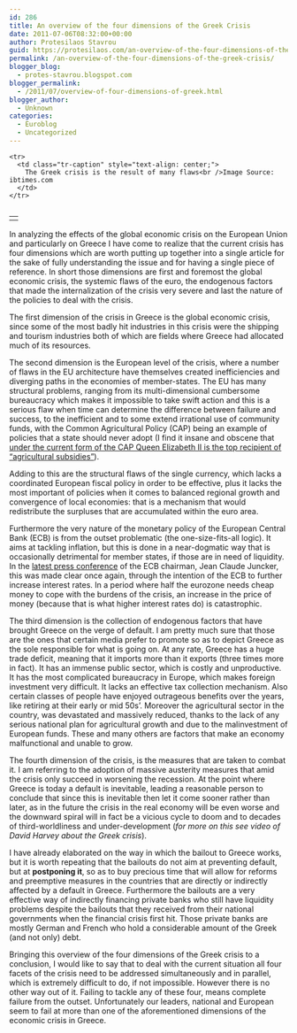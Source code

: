 ```yaml
---
id: 286
title: An overview of the four dimensions of the Greek Crisis
date: 2011-07-06T08:32:00+00:00
author: Protesilaos Stavrou
guid: https://protesilaos.com/an-overview-of-the-four-dimensions-of-the-greek-crisis/
permalink: /an-overview-of-the-four-dimensions-of-the-greek-crisis/
blogger_blog:
  - protes-stavrou.blogspot.com
blogger_permalink:
  - /2011/07/overview-of-four-dimensions-of-greek.html
blogger_author:
  - Unknown
categories:
  - Euroblog
  - Uncategorized
---
```

<div dir="ltr" style="text-align: left;" trbidi="on">
  <table cellpadding="0" cellspacing="0" class="tr-caption-container" style="float: right; margin-left: 1em; text-align: right;">
    <tr>
      <td style="text-align: center;">
      </td>
    </tr>
    
    <tr>
      <td class="tr-caption" style="text-align: center;">
        The Greek crisis is the result of many flaws<br />Image Source: ibtimes.com
      </td>
    </tr>
  </table>
  
  <p>
    In analyzing the effects of the global economic crisis on the European Union and particularly on Greece I have come to realize that the current crisis has four dimensions which are worth putting up together into a single article for the sake of fully understanding the issue and for having a single piece of reference. In short those dimensions are first and foremost the global economic crisis, the systemic flaws of the euro, the endogenous factors that made the internalization of the crisis very severe and last the nature of the policies to deal with the crisis.
  </p>
  
  <p>
    The first dimension of the crisis in Greece is the global economic crisis, since some of the most badly hit industries in this crisis were the shipping and tourism industries both of which are fields where Greece had allocated much of its resources.
  </p>
  
  <p>
    The second dimension is the European level of the crisis, where a number of flaws in the EU architecture have themselves created inefficiencies and diverging paths in the economies of member-states. The EU has many structural problems, ranging from its multi-dimensional cumbersome bureaucracy which makes it impossible to take swift action and this is a serious flaw when time can determine the difference between failure and success, to the inefficient and to some extend irrational use of community funds, with the Common Agricultural Policy (CAP) being an example of policies that a state should never adopt (I find it insane and obscene that <a href="http://www.digitaljournal.com/article/271870">under the current form of the CAP Queen Elizabeth II is the top recipient of &#8220;agricultural subsidies&#8221;</a>).
  </p>
  
  <p>
    Adding to this are the structural flaws of the single currency, which lacks a coordinated European fiscal policy in order to be effective, plus it lacks the most important of policies when it comes to balanced regional growth and convergence of local economies: that is a mechanism that would redistribute the surpluses that are accumulated within the euro area.
  </p>
  
  <p>
    Furthermore the very nature of the monetary policy of the European Central Bank (ECB) is from the outset problematic (the one-size-fits-all logic). It aims at tackling inflation, but this is done in a near-dogmatic way that is occasionally detrimental for member states, if those are in need of liquidity. In the <a href="http://www.ecb.int/press/key/date/2011/html/sp110630.en.html">latest press conference</a> of the ECB chairman, Jean Claude Juncker, this was made clear once again, through the intention of the ECB to further increase interest rates. In a period where half the eurozone needs cheap money to cope with the burdens of the crisis, an increase in the price of money (because that is what higher interest rates do) is catastrophic.
  </p>
  
  <p>
    The third dimension is the collection of endogenous factors that have brought Greece on the verge of default. I am pretty much sure that those are the ones that certain media prefer to promote so as to depict Greece as the sole responsible for what is going on. At any rate, Greece has a huge trade deficit, meaning that it imports more than it exports (three times more in fact). It has an immense public sector, which is costly and unproductive. It has the most complicated bureaucracy in Europe, which makes foreign investment very difficult. It lacks an effective tax collection mechanism. Also certain classes of people have enjoyed outrageous benefits over the years, like retiring at their early  or mid 50s&#8217;. Moreover the agricultural sector in the country, was devastated and massively reduced, thanks to the lack of any serious national plan for agricultural growth and due to the malinvestment of European funds. These and many others are factors that make an economy malfunctional and unable to grow.
  </p>
  
  <p>
    The fourth dimension of the crisis, is the measures that are taken to combat it. I am referring to the adoption of massive austerity measures that amid the crisis only succeed in worsening the recession. At the point where Greece is today a default is inevitable, leading a reasonable person to conclude that since this is inevitable then let it come sooner rather than later, as in the future the crisis in the real economy will be even worse and the downward spiral will in fact be a vicious cycle to doom and to decades of third-worldliness and under-development (<i>for more on this see video of David Harvey about the Greek crisis</i>).
  </p>
  
  <p>
    I have already elaborated on the way in which the bailout to Greece works, but it is worth repeating that the bailouts do not aim at preventing default, but at <b>postponing it</b>, so as to buy precious time that will allow for reforms and preemptive measures in the countries that are directly or indirectly affected by a default in Greece. Furthermore the bailouts are a very effective way of indirectly financing private banks who still have liquidity problems despite the bailouts that they received from their national governments when the financial crisis first hit. Those private banks are mostly German and French who hold a considerable amount of the Greek (and not only) debt.
  </p>
  
  <p>
    Bringing this overview of the four dimensions of the Greek crisis to a conclusion, I would like to say that to deal with the current situation all four facets of the crisis need to be addressed simultaneously and in parallel, which is extremely difficult to do, if not impossible. However there is no other way out of it. Failing to tackle any of these four, means complete failure from the outset. Unfortunately our leaders, national and European seem to fail at more than one of the aforementioned dimensions of the economic crisis in Greece.
  </p>
</div>